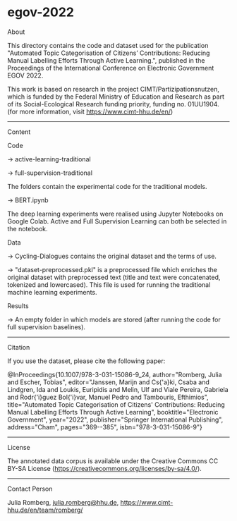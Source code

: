 # egov-2022

About

This directory contains the code and dataset used for the publication "Automated Topic Categorisation of Citizens’ Contributions: Reducing Manual Labelling Efforts Through Active Learning.", published in the Proceedings of the International Conference on Electronic Government EGOV 2022.

This work is based on research in the project CIMT/Partizipationsnutzen, which is funded by the Federal Ministry of Education and Research as part of its Social-Ecological Research funding priority, funding no. 01UU1904. (for more information, visit https://www.cimt-hhu.de/en/)

----------

Content

Code

-> active-learning-traditional

-> full-supervision-traditional

The folders contain the experimental code for the traditional models.

-> BERT.ipynb

The deep learning experiments were realised using Jupyter Notebooks on Google Colab. Active and Full Supervision Learning can both be selected in the notebook.

Data

-> Cycling-Dialogues contains the original dataset and the terms of use.

-> "dataset-preprocessed.pkl" is a preprocessed file which enriches the original dataset with preprocessed text (title and text were concatenated, tokenized and lowercased). This file is used for running the traditional machine learning experiments.

Results

-> An empty folder in which models are stored (after running the code for full supervision baselines).

----------

Citation

If you use the dataset, please cite the following paper:

@InProceedings{10.1007/978-3-031-15086-9_24, author="Romberg, Julia and Escher, Tobias", editor="Janssen, Marijn and Cs{\'a}ki, Csaba and Lindgren, Ida and Loukis, Euripidis and Melin, Ulf and Viale Pereira, Gabriela and Rodr{\'i}guez Bol{\'i}var, Manuel Pedro and Tambouris, Efthimios", title="Automated Topic Categorisation of Citizens' Contributions: Reducing Manual Labelling Efforts Through Active Learning", booktitle="Electronic Government", year="2022", publisher="Springer International Publishing", address="Cham", pages="369--385", isbn="978-3-031-15086-9"}

----------

License

The annotated data corpus is available under the Creative Commons CC BY-SA License (https://creativecommons.org/licenses/by-sa/4.0/).

----------

Contact Person

Julia Romberg, julia.romberg@hhu.de, https://www.cimt-hhu.de/en/team/romberg/
